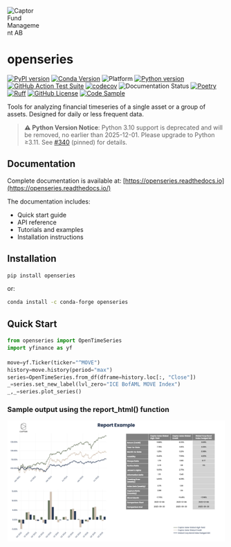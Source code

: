 <a href="https://captor.se/"><img src="https://sales.captor.se/captor_logo_sv_1600_icketransparent.png" alt="Captor Fund Management AB" width="81" height="100" align="left" float="right"/></a><br/>

<br><br>

# openseries

[![PyPI version](https://img.shields.io/pypi/v/openseries.svg)](https://pypi.org/project/openseries/)
[![Conda Version](https://img.shields.io/conda/vn/conda-forge/openseries.svg)](https://anaconda.org/conda-forge/openseries)
![Platform](https://img.shields.io/badge/platforms-Windows%20%7C%20macOS%20%7C%20Linux-blue)
[![Python version](https://img.shields.io/pypi/pyversions/openseries.svg)](https://www.python.org/)
[![GitHub Action Test Suite](https://github.com/CaptorAB/openseries/actions/workflows/test.yml/badge.svg)](https://github.com/CaptorAB/openseries/actions/workflows/test.yml)
[![codecov](https://img.shields.io/codecov/c/gh/CaptorAB/openseries?logo=codecov)](https://codecov.io/gh/CaptorAB/openseries/branch/master)
![Documentation Status](https://readthedocs.org/projects/openseries/badge/?version=latest)
[![Poetry](https://img.shields.io/endpoint?url=https://python-poetry.org/badge/v0.json)](https://python-poetry.org/)
[![Ruff](https://img.shields.io/endpoint?url=https://raw.githubusercontent.com/astral-sh/ruff/main/assets/badge/v2.json)](https://beta.ruff.rs/docs/)
[![GitHub License](https://img.shields.io/github/license/CaptorAB/openseries)](https://github.com/CaptorAB/openseries/blob/master/LICENSE.md)
[![Code Sample](https://img.shields.io/badge/-Code%20Sample-blue)](https://nbviewer.org/github/karrmagadgeteer2/NoteBook/blob/master/openseriesnotebook.ipynb)

Tools for analyzing financial timeseries of a single asset or a group of assets. Designed for daily or less frequent data.

> **⚠️ Python Version Notice**: Python 3.10 support is deprecated and will be removed, no earlier than 2025-12-01. Please upgrade to Python ≥3.11. See [#340](https://github.com/CaptorAB/openseries/issues/340) (pinned) for details.

## Documentation

Complete documentation is available at: [https://openseries.readthedocs.io](https://openseries.readthedocs.io/)

The documentation includes:

- Quick start guide
- API reference
- Tutorials and examples
- Installation instructions

## Installation

```bash
pip install openseries
```

or:

```bash
conda install -c conda-forge openseries
```

## Quick Start

```python
from openseries import OpenTimeSeries
import yfinance as yf

move=yf.Ticker(ticker="^MOVE")
history=move.history(period="max")
series=OpenTimeSeries.from_df(dframe=history.loc[:, "Close"])
_=series.set_new_label(lvl_zero="ICE BofAML MOVE Index")
_,_=series.plot_series()
```

### Sample output using the report_html() function

<img src="https://raw.githubusercontent.com/CaptorAB/openseries/master/openseries_plot.png" alt="Two Assets Compared" width="1000" />

